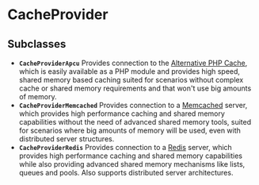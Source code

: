 # CacheProvider

## Subclasses

* **`CacheProviderApcu`** Provides connection to the [Alternative PHP Cache](https://www.php.net/manual/en/book.apc.php), which is easily available as a PHP module and provides high speed, shared memory based caching suited for scenarios without complex cache or shared memory requirements and that won't use big amounts of memory.
* **`CacheProviderMemcached`** Provides connection to a [Memcached](https://www.memcached.org/) server, which provides high performance caching and shared memory capabilities without the need of advanced shared memory tools, suited for scenarios where big amounts of memory will be used, even with distributed server structures.
* **`CacheProviderRedis`** Provides connection to a [Redis](https://redis.io/) server, which provides high performance caching and shared memory capabilities while also providing advanced shared memory mechanisms like lists, queues and pools. Also supports distributed server architectures.

